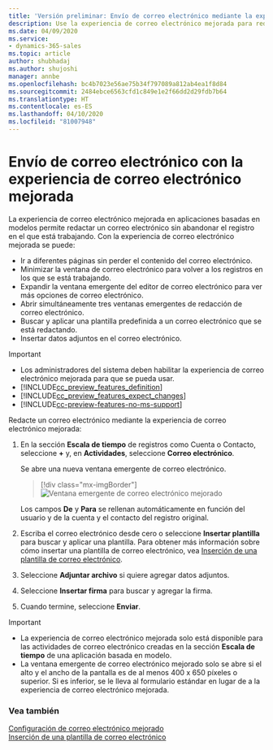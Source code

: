 ```yaml
---
title: 'Versión preliminar: Envío de correo electrónico mediante la experiencia de correo electrónico mejorada en aplicaciones basadas en modelos | Microsoft Docs'
description: Use la experiencia de correo electrónico mejorada para redactar un correo electrónico sin abandonar el contexto en el que está trabajando.
ms.date: 04/09/2020
ms.service:
- dynamics-365-sales
ms.topic: article
author: shubhadaj
ms.author: shujoshi
manager: annbe
ms.openlocfilehash: bc4b7023e56ae75b34f797089a812ab4ea1f8d84
ms.sourcegitcommit: 2484ebce6563cfd1c849e1e2f66dd2d29fdb7b64
ms.translationtype: HT
ms.contentlocale: es-ES
ms.lasthandoff: 04/10/2020
ms.locfileid: "81007948"
---
```

# <a name="send-email-using-the-enhanced-email-experience"></a>Envío de correo electrónico con la experiencia de correo electrónico mejorada

La experiencia de correo electrónico mejorada en aplicaciones basadas en modelos permite redactar un correo electrónico sin abandonar el registro en el que está trabajando. Con la experiencia de correo electrónico mejorada se puede:

- Ir a diferentes páginas sin perder el contenido del correo electrónico.
- Minimizar la ventana de correo electrónico para volver a los registros en los que se está trabajando.
- Expandir la ventana emergente del editor de correo electrónico para ver más opciones de correo electrónico.
- Abrir simultáneamente tres ventanas emergentes de redacción de correo electrónico.
- Buscar y aplicar una plantilla predefinida a un correo electrónico que se está redactando.
- Insertar datos adjuntos en el correo electrónico.


> [!IMPORTANT]
> - Los administradores del sistema deben habilitar la experiencia de correo electrónico mejorada para que se pueda usar.
> - [!INCLUDE[cc_preview_features_definition](../includes/cc-preview-features-definition.md)]  
> - [!INCLUDE[cc_preview_features_expect_changes](../includes/cc-preview-features-expect-changes.md)]
> - [!INCLUDE[cc-preview-features-no-ms-support](../includes/cc-preview-features-no-ms-support.md)]

Redacte un correo electrónico mediante la experiencia de correo electrónico mejorada:

1. En la sección **Escala de tiempo** de registros como Cuenta o Contacto, seleccione **+** y, en **Actividades**, seleccione **Correo electrónico**.

   Se abre una nueva ventana emergente de correo electrónico. 

   > [!div class="mx-imgBorder"]
   > ![Ventana emergente de correo electrónico mejorado](media/enhanced-email-pop-up.png "Ventana emergente de correo electrónico mejorado")

   Los campos **De** y **Para** se rellenan automáticamente en función del usuario y de la cuenta y el contacto del registro original.

2. Escriba el correo electrónico desde cero o seleccione **Insertar plantilla** para buscar y aplicar una plantilla. Para obtener más información sobre cómo insertar una plantilla de correo electrónico, vea [Inserción de una plantilla de correo electrónico](insert-email-template.md).

3. Seleccione **Adjuntar archivo** si quiere agregar datos adjuntos.

4. Seleccione **Insertar firma** para buscar y agregar la firma.

5. Cuando termine, seleccione **Enviar**. 

> [!IMPORTANT]
> - La experiencia de correo electrónico mejorada solo está disponible para las actividades de correo electrónico creadas en la sección **Escala de tiempo** de una aplicación basada en modelo. 
> - La ventana emergente de correo electrónico mejorado solo se abre si el alto y el ancho de la pantalla es de al menos 400 x 650 píxeles o superior. Si es inferior, se le lleva al formulario estándar en lugar de a la experiencia de correo electrónico mejorada. 

### <a name="see-also"></a>Vea también

[Configuración de correo electrónico mejorado](https://docs.microsoft.com/power-platform/admin/system-settings-dialog-box-email-tab)<br>
[Inserción de una plantilla de correo electrónico](insert-email-template.md)

